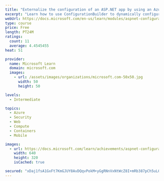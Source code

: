 ```yaml
---
title: "Externalize the configuration of an ASP.NET app by using an Azure key vault"
excerpt: "Learn how to use ConfigurationBuilder to dynamically configure an ASP.NET web app to retrieve secrets from an Azure key vault."
webUrl: https://docs.microsoft.com/en-us/learn/modules/aspnet-configurationbuilder/
type: course
price: Free
length: PT24M
ratings:
  count: 11
  average: 4.4545455
heat: 51

provider:
  name: Microsoft Learn
  domain: microsoft.com
  images:
    - url: /assets/images/organizations/microsoft.com-50x50.jpg
      width: 50
      height: 50

levels:
  - Intermediate

topics:
  - Azure
  - Security
  - Web
  - Compute
  - Containers
  - Mobile

images:
  - url: https://docs.microsoft.com/learn/achievements/aspnet-configurationbuilder-social.png
    width: 640
    height: 320
    isCached: true

secured: "xDaj1fsA1GxFt7KmGJUY8AvDQqvPokM+yGgRNnVxNtWcZ8I+mRb387pCh5uL0fhX0mK3JrfZCyGAgb1XfRxPFBErmL/PyjENO4ngmNfx/8dt97siRuaySFI0KGLqC+4ZQRSNJ2lpenjJBk+9HkJqA0oaQsxKs+FtyIiUiovSi5VhMY8nCVBMJ7Vtir32+jxY+inAnoArMN24FYTx3h7wHXbukCYdWCnkgJX0TYOvZ2SCJFRl39Q+1wzNmfC+XEsRPJYPBwyYpo2uUGr3EkgA9dd6VWDrkxayvtnp4tPApd6i4Eodp1h1mYJhj/fNwfNu041vd6WH0xYqfijM5BrnQtmOhe52I++ThF58WPvmd4Akt0nCOkESK9rzeU1U6K31S4B2yJcWqZ29jEPOIcKw1Tiki8YwmStXD/VN21jKpGg=;JPIA5nn7mk4LpEyR7SCPJQ=="
---
```


